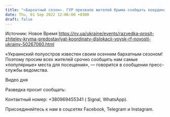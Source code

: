 ```yaml
---
title: "«Бархатный сезон». ГУР призвало жителей Крыма сообщать координаты дислокации войск РФ"
date: Thu, 01 Sep 2022 12:06:00 +0300
draft: false
---
```

Источник: Новое Время https://nv.ua/ukraine/events/razvedka-prosit-zhiteley-kryma-predostavlyat-koordinaty-dislokacii-voysk-rf-novosti-ukrainy-50267060.html


«Украинский полуостров известен своим осенним бархатным сезоном! Поэтому просим всех жителей срочно сообщить нам самые «популярные» места для посещения», — говорится в сообщении пресс-службы ведомства.

 Видео дня   

Разведка просит сообщать:

Контактный номер: +380969455341 ( Signal, WhatsApp).

Присоединяйтесь к нам в соцсетях Facebook, Telegram и Instagram.
